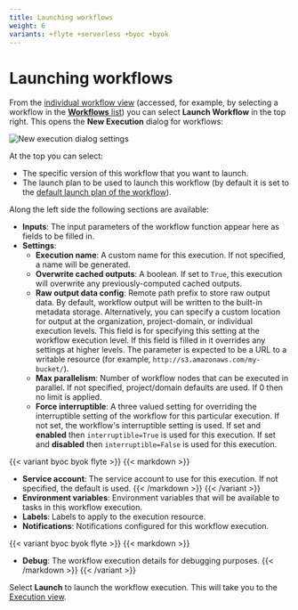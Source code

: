 ```yaml
---
title: Launching workflows
weight: 6
variants: +flyte +serverless +byoc +byok
---
```


# Launching workflows

From the [individual workflow view](./viewing-workflows.md#workflow-view) (accessed, for example, by selecting a workflow in the [**Workflows** list](./viewing-workflows.md#workflows-list)) you can select **Launch Workflow** in the top right. This opens the **New Execution** dialog for workflows:

![New execution dialog settings](/_static/images/user-guide/core-concepts/workflows/launching-workflows/new-execution-dialog-settings.png)

At the top you can select:

* The specific version of this workflow that you want to launch.
* The launch plan to be used to launch this workflow (by default it is set to the [default launch plan of the workflow](../launch-plans/_index.md#default-launch-plan)).

Along the left side the following sections are available:

* **Inputs**: The input parameters of the workflow function appear here as fields to be filled in.
* **Settings**:
  * **Execution name**: A custom name for this execution. If not specified, a name will be generated.
  * **Overwrite cached outputs**: A boolean. If set to `True`, this execution will overwrite any previously-computed cached outputs.
  * **Raw output data config**: Remote path prefix to store raw output data.
    By default, workflow output will be written to the built-in metadata storage.
    Alternatively, you can specify a custom location for output at the organization, project-domain, or individual execution levels.
    This field is for specifying this setting at the workflow execution level.
    If this field is filled in it overrides any settings at higher levels.
    The parameter is expected to be a URL to a writable resource (for example, `http://s3.amazonaws.com/my-bucket/`).
    <!-- TODO: Add link to raw data documentation -->
  * **Max parallelism**: Number of workflow nodes that can be executed in parallel. If not specified, project/domain defaults are used. If 0 then no limit is applied.
  * **Force interruptible**: A three valued setting for overriding the interruptible setting of the workflow for this particular execution.
    If not set, the workflow's interruptible setting is used.
    If set and **enabled** then `interruptible=True` is used for this execution.
    If set and **disabled** then `interruptible=False` is used for this execution.
    <!-- TODO: Add link to interruptible documentation -->
{{< variant byoc byok flyte >}}
{{< markdown >}}
  * **Service account**: The service account to use for this execution. If not specified, the default is used.
{{< /markdown >}}
{{< /variant >}}
* **Environment variables**: Environment variables that will be available to tasks in this workflow execution.
* **Labels**: Labels to apply to the execution resource.
* **Notifications**: Notifications configured for this workflow execution.
<!-- TODO: Add link to notifications documentation -->
{{< variant byoc byok flyte >}}
{{< markdown >}}
* **Debug**: The workflow execution details for debugging purposes.
{{< /markdown >}}
{{< /variant >}}

Select **Launch** to launch the workflow execution. This will take you to the [Execution view](./viewing-workflow-executions.md).

